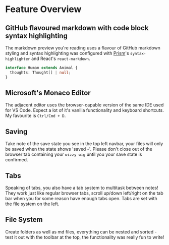 # Feature Overview

## GitHub flavoured markdown with code block syntax highlighting

The markdown preview you're reading uses a flavour of GitHub markdown styling and syntax highlighting was configured with [Prism](#)'s `syntax-highlighter` and React's `react-markdown`.

```ts
interface Human extends Animal {
  thoughts: Thought[] | null;
}
```

## Microsoft's Monaco Editor

The adjacent editor uses the browser-capable version of the same IDE used for VS Code. Expect a lot of it's vanilla functionality and keyboard shortcuts. My favourite is `Ctrl/Cmd + D`.

## Saving

Take note of the save state you see in the top left navbar, your files will only be saved when the state shows 'saved -'. Please don't close out of the browser tab containing your `wizzy wig` until you your save state is confirmed.

## Tabs

Speaking of tabs, you also have a tab system to multitask between notes! They work just like regular browser tabs, scroll up/down left/right on the tab bar when you for some reason have enough tabs open. Tabs are set with the file system on the left.

## File System

Create folders as well as md files, everything can be nested and sorted - test it out with the toolbar at the top, the functionality was really fun to write!
